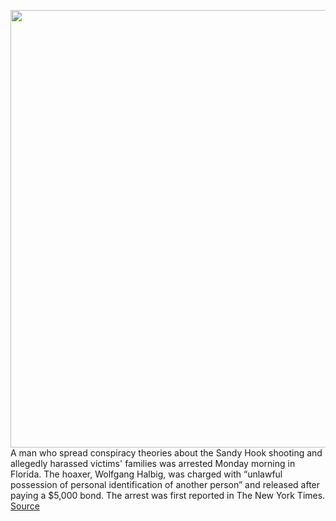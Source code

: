<img src='https://cdn.vox-cdn.com/thumbor/NdhtPURktjPOgoCHoCHJXJ00kK4=/0x0:5472x3648/1200x800/filters:focal(2275x1209:3149x2083)/cdn.vox-cdn.com/uploads/chorus_image/image/66201579/931892588.jpg.0.jpg' width='700px' /><br/>
A man who spread conspiracy theories about the Sandy Hook shooting and allegedly harassed victims' families was arrested Monday morning in Florida. The hoaxer, Wolfgang Halbig, was charged with “unlawful possession of personal identification of another person” and released after paying a $5,000 bond. The arrest was first reported in The New York Times.
<a href='https://www.theverge.com/2020/1/27/21110759/wolfgang-halbig-florida-arrest-sandy-hook-hoax-troll'> Source <a/>